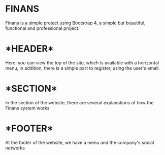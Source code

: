 <h1>FINANS</h1>
Finans is a simple project using Bootstrap 4, a simple but beautiful, functional and professional project.

<h1>*HEADER*</h1>

<p>Here, you can view the top of the site, which is available with a horizontal menu, in addition, there is a simple part to register, using the user's email.</p>

<h1>*SECTION*</h1>

<p>In the section of the website, there are several explanations of how the Finans system works</p>

<h1>*FOOTER*</h1>

<p>At the footer of the website, we have a menu and the company's social networks</p>
